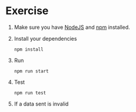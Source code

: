 
# Exercise
1. Make sure you have [NodeJS](https://nodejs.org/) and [npm](https://www.npmjs.com/) installed.
3. Install your dependencies

    ```
    npm install
    ```
4. Run

    ```
    npm run start
    ```

5. Test 

    ```
    npm run test
    ```

6. If a data sent is invalid
